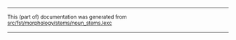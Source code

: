 

* * *

<small>This (part of) documentation was generated from [src/fst/morphology/stems/noun_stems.lexc](https://github.com/giellalt/lang-bla/blob/main/src/fst/morphology/stems/noun_stems.lexc)</small>

---

